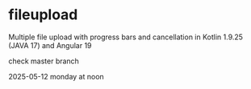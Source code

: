 # fileupload
Multiple file upload with progress bars and cancellation in Kotlin 1.9.25 (JAVA 17) and Angular 19

check master branch

2025-05-12 monday at noon
